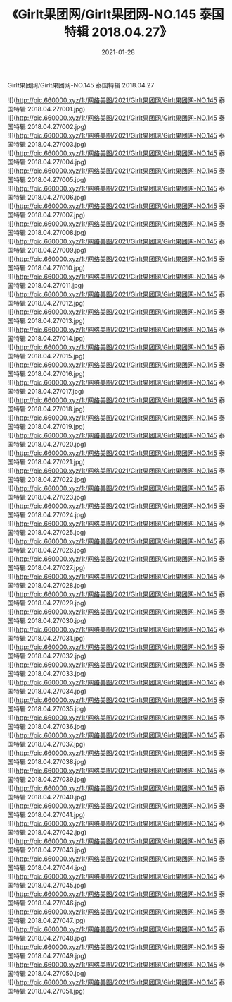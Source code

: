 ﻿---
layout: post
title:  《Girlt果团网/Girlt果团网-NO.145 泰国特辑 2018.04.27》
date:   2021-01-28
img: http://pic.660000.xyz/1:/网络美图/2021/Girlt果团网/Girlt果团网-NO.145 泰国特辑 2018.04.27/000.jpg
categories: [美女, 清纯, 唯美]
---

Girlt果团网/Girlt果团网-NO.145 泰国特辑 2018.04.27

 ![](http://pic.660000.xyz/1:/网络美图/2021/Girlt果团网/Girlt果团网-NO.145 泰国特辑 2018.04.27/001.jpg) <br>![](http://pic.660000.xyz/1:/网络美图/2021/Girlt果团网/Girlt果团网-NO.145 泰国特辑 2018.04.27/002.jpg) <br>![](http://pic.660000.xyz/1:/网络美图/2021/Girlt果团网/Girlt果团网-NO.145 泰国特辑 2018.04.27/003.jpg) <br>![](http://pic.660000.xyz/1:/网络美图/2021/Girlt果团网/Girlt果团网-NO.145 泰国特辑 2018.04.27/004.jpg) <br>![](http://pic.660000.xyz/1:/网络美图/2021/Girlt果团网/Girlt果团网-NO.145 泰国特辑 2018.04.27/005.jpg) <br>![](http://pic.660000.xyz/1:/网络美图/2021/Girlt果团网/Girlt果团网-NO.145 泰国特辑 2018.04.27/006.jpg) <br>![](http://pic.660000.xyz/1:/网络美图/2021/Girlt果团网/Girlt果团网-NO.145 泰国特辑 2018.04.27/007.jpg) <br>![](http://pic.660000.xyz/1:/网络美图/2021/Girlt果团网/Girlt果团网-NO.145 泰国特辑 2018.04.27/008.jpg) <br>![](http://pic.660000.xyz/1:/网络美图/2021/Girlt果团网/Girlt果团网-NO.145 泰国特辑 2018.04.27/009.jpg) <br>![](http://pic.660000.xyz/1:/网络美图/2021/Girlt果团网/Girlt果团网-NO.145 泰国特辑 2018.04.27/010.jpg) <br>![](http://pic.660000.xyz/1:/网络美图/2021/Girlt果团网/Girlt果团网-NO.145 泰国特辑 2018.04.27/011.jpg) <br>![](http://pic.660000.xyz/1:/网络美图/2021/Girlt果团网/Girlt果团网-NO.145 泰国特辑 2018.04.27/012.jpg) <br>![](http://pic.660000.xyz/1:/网络美图/2021/Girlt果团网/Girlt果团网-NO.145 泰国特辑 2018.04.27/013.jpg) <br>![](http://pic.660000.xyz/1:/网络美图/2021/Girlt果团网/Girlt果团网-NO.145 泰国特辑 2018.04.27/014.jpg) <br>![](http://pic.660000.xyz/1:/网络美图/2021/Girlt果团网/Girlt果团网-NO.145 泰国特辑 2018.04.27/015.jpg) <br>![](http://pic.660000.xyz/1:/网络美图/2021/Girlt果团网/Girlt果团网-NO.145 泰国特辑 2018.04.27/016.jpg) <br>![](http://pic.660000.xyz/1:/网络美图/2021/Girlt果团网/Girlt果团网-NO.145 泰国特辑 2018.04.27/017.jpg) <br>![](http://pic.660000.xyz/1:/网络美图/2021/Girlt果团网/Girlt果团网-NO.145 泰国特辑 2018.04.27/018.jpg) <br>![](http://pic.660000.xyz/1:/网络美图/2021/Girlt果团网/Girlt果团网-NO.145 泰国特辑 2018.04.27/019.jpg) <br>![](http://pic.660000.xyz/1:/网络美图/2021/Girlt果团网/Girlt果团网-NO.145 泰国特辑 2018.04.27/020.jpg) <br>![](http://pic.660000.xyz/1:/网络美图/2021/Girlt果团网/Girlt果团网-NO.145 泰国特辑 2018.04.27/021.jpg) <br>![](http://pic.660000.xyz/1:/网络美图/2021/Girlt果团网/Girlt果团网-NO.145 泰国特辑 2018.04.27/022.jpg) <br>![](http://pic.660000.xyz/1:/网络美图/2021/Girlt果团网/Girlt果团网-NO.145 泰国特辑 2018.04.27/023.jpg) <br>![](http://pic.660000.xyz/1:/网络美图/2021/Girlt果团网/Girlt果团网-NO.145 泰国特辑 2018.04.27/024.jpg) <br>![](http://pic.660000.xyz/1:/网络美图/2021/Girlt果团网/Girlt果团网-NO.145 泰国特辑 2018.04.27/025.jpg) <br>![](http://pic.660000.xyz/1:/网络美图/2021/Girlt果团网/Girlt果团网-NO.145 泰国特辑 2018.04.27/026.jpg) <br>![](http://pic.660000.xyz/1:/网络美图/2021/Girlt果团网/Girlt果团网-NO.145 泰国特辑 2018.04.27/027.jpg) <br>![](http://pic.660000.xyz/1:/网络美图/2021/Girlt果团网/Girlt果团网-NO.145 泰国特辑 2018.04.27/028.jpg) <br>![](http://pic.660000.xyz/1:/网络美图/2021/Girlt果团网/Girlt果团网-NO.145 泰国特辑 2018.04.27/029.jpg) <br>![](http://pic.660000.xyz/1:/网络美图/2021/Girlt果团网/Girlt果团网-NO.145 泰国特辑 2018.04.27/030.jpg) <br>![](http://pic.660000.xyz/1:/网络美图/2021/Girlt果团网/Girlt果团网-NO.145 泰国特辑 2018.04.27/031.jpg) <br>![](http://pic.660000.xyz/1:/网络美图/2021/Girlt果团网/Girlt果团网-NO.145 泰国特辑 2018.04.27/032.jpg) <br>![](http://pic.660000.xyz/1:/网络美图/2021/Girlt果团网/Girlt果团网-NO.145 泰国特辑 2018.04.27/033.jpg) <br>![](http://pic.660000.xyz/1:/网络美图/2021/Girlt果团网/Girlt果团网-NO.145 泰国特辑 2018.04.27/034.jpg) <br>![](http://pic.660000.xyz/1:/网络美图/2021/Girlt果团网/Girlt果团网-NO.145 泰国特辑 2018.04.27/035.jpg) <br>![](http://pic.660000.xyz/1:/网络美图/2021/Girlt果团网/Girlt果团网-NO.145 泰国特辑 2018.04.27/036.jpg) <br>![](http://pic.660000.xyz/1:/网络美图/2021/Girlt果团网/Girlt果团网-NO.145 泰国特辑 2018.04.27/037.jpg) <br>![](http://pic.660000.xyz/1:/网络美图/2021/Girlt果团网/Girlt果团网-NO.145 泰国特辑 2018.04.27/038.jpg) <br>![](http://pic.660000.xyz/1:/网络美图/2021/Girlt果团网/Girlt果团网-NO.145 泰国特辑 2018.04.27/039.jpg) <br>![](http://pic.660000.xyz/1:/网络美图/2021/Girlt果团网/Girlt果团网-NO.145 泰国特辑 2018.04.27/040.jpg) <br>![](http://pic.660000.xyz/1:/网络美图/2021/Girlt果团网/Girlt果团网-NO.145 泰国特辑 2018.04.27/041.jpg) <br>![](http://pic.660000.xyz/1:/网络美图/2021/Girlt果团网/Girlt果团网-NO.145 泰国特辑 2018.04.27/042.jpg) <br>![](http://pic.660000.xyz/1:/网络美图/2021/Girlt果团网/Girlt果团网-NO.145 泰国特辑 2018.04.27/043.jpg) <br>![](http://pic.660000.xyz/1:/网络美图/2021/Girlt果团网/Girlt果团网-NO.145 泰国特辑 2018.04.27/044.jpg) <br>![](http://pic.660000.xyz/1:/网络美图/2021/Girlt果团网/Girlt果团网-NO.145 泰国特辑 2018.04.27/045.jpg) <br>![](http://pic.660000.xyz/1:/网络美图/2021/Girlt果团网/Girlt果团网-NO.145 泰国特辑 2018.04.27/046.jpg) <br>![](http://pic.660000.xyz/1:/网络美图/2021/Girlt果团网/Girlt果团网-NO.145 泰国特辑 2018.04.27/047.jpg) <br>![](http://pic.660000.xyz/1:/网络美图/2021/Girlt果团网/Girlt果团网-NO.145 泰国特辑 2018.04.27/048.jpg) <br>![](http://pic.660000.xyz/1:/网络美图/2021/Girlt果团网/Girlt果团网-NO.145 泰国特辑 2018.04.27/049.jpg) <br>![](http://pic.660000.xyz/1:/网络美图/2021/Girlt果团网/Girlt果团网-NO.145 泰国特辑 2018.04.27/050.jpg) <br>![](http://pic.660000.xyz/1:/网络美图/2021/Girlt果团网/Girlt果团网-NO.145 泰国特辑 2018.04.27/051.jpg) <br>